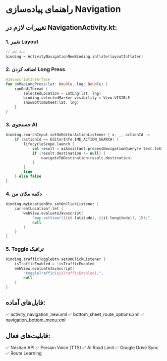 # راهنمای پیاده‌سازی Navigation

## تغییرات لازم در NavigationActivity.kt:

### 1. تغییر Layout
```kotlin
// خط 44
binding = ActivityNavigationNewBinding.inflate(layoutInflater)
```

### 2. اضافه کردن Long Press
```kotlin
@JavascriptInterface
fun onMapLongPress(lat: Double, lng: Double) {
    runOnUiThread {
        selectedLocation = LatLng(lat, lng)
        binding.selectedMarker.visibility = View.VISIBLE
        showBottomSheet(lat, lng)
    }
}
```

### 3. جستجوی AI
```kotlin
binding.searchInput.setOnEditorActionListener { v, _, actionId ->
    if (actionId == EditorInfo.IME_ACTION_SEARCH) {
        lifecycleScope.launch {
            val result = aiAssistant.processNavigationQuery(v.text.toString())
            if (result.destination != null) {
                navigateToDestination(result.destination)
            }
        }
        true
    } else false
}
```

### 4. دکمه مکان من
```kotlin
binding.myLocationBtn.setOnClickListener {
    currentLocation?.let {
        webView.evaluateJavascript(
            "map.setView([${it.latitude}, ${it.longitude}], 15);", 
            null
        )
    }
}
```

### 5. Toggle ترافیک
```kotlin
binding.trafficToggleBtn.setOnClickListener {
    isTrafficEnabled = !isTrafficEnabled
    webView.evaluateJavascript(
        "toggleTraffic($isTrafficEnabled);", 
        null
    )
}
```

## فایل‌های آماده:
✅ activity_navigation_new.xml
✅ bottom_sheet_route_options.xml
✅ navigation_bottom_menu.xml

## قابلیت‌های فعال:
✅ Neshan API
✅ Persian Voice (TTS)
✅ AI Road Limit
✅ Google Drive Sync
✅ Route Learning
